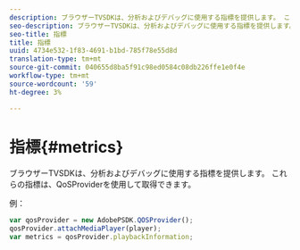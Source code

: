 ```yaml
---
description: ブラウザーTVSDKは、分析およびデバッグに使用する指標を提供します。 これらの指標は、QoSProviderを使用して取得できます。
seo-description: ブラウザーTVSDKは、分析およびデバッグに使用する指標を提供します。 これらの指標は、QoSProviderを使用して取得できます。
seo-title: 指標
title: 指標
uuid: 4734e532-1f83-4691-b1bd-785f78e55d8d
translation-type: tm+mt
source-git-commit: 040655d8ba5f91c98ed0584c08db226ffe1e0f4e
workflow-type: tm+mt
source-wordcount: '59'
ht-degree: 3%

---
```



# 指標{#metrics}

ブラウザーTVSDKは、分析およびデバッグに使用する指標を提供します。 これらの指標は、QoSProviderを使用して取得できます。

例：

```js
var qosProvider = new AdobePSDK.QOSProvider(); 
qosProvider.attachMediaPlayer(player); 
var metrics = qosProvider.playbackInformation;
```

